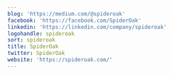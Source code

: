 ```yaml
---
blog: 'https://medium.com/@spideroak'
facebook: 'https://facebook.com/SpiderOak'
linkedin: 'https://linkedin.com/company/spideroak'
logohandle: spideroak
sort: spideroak
title: SpiderOak
twitter: SpiderOak
website: 'https://spideroak.com/'
---
```

